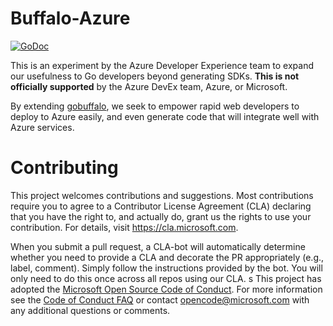 # Buffalo-Azure

[![GoDoc](https://godoc.org/github.com/Azure/buffalo-azure?status.svg)](https://godoc.org/github.com/Azure/buffalo-azure)

This is an experiment by the Azure Developer Experience team to expand our usefulness to Go developers beyond generating SDKs. 
**This is not officially supported** by the Azure DevEx team, Azure, or Microsoft.

By extending [gobuffalo](https://gobuffalo.io), we seek to empower rapid web developers to deploy to Azure easily, and even generate code that will integrate well with Azure services.


# Contributing

This project welcomes contributions and suggestions.  Most contributions require you to agree to a
Contributor License Agreement (CLA) declaring that you have the right to, and actually do, grant us
the rights to use your contribution. For details, visit https://cla.microsoft.com.

When you submit a pull request, a CLA-bot will automatically determine whether you need to provide
a CLA and decorate the PR appropriately (e.g., label, comment). Simply follow the instructions
provided by the bot. You will only need to do this once across all repos using our CLA.
s
This project has adopted the [Microsoft Open Source Code of Conduct](https://opensource.microsoft.com/codeofconduct/).
For more information see the [Code of Conduct FAQ](https://opensource.microsoft.com/codeofconduct/faq/) or
contact [opencode@microsoft.com](mailto:opencode@microsoft.com) with any additional questions or comments.
